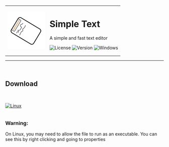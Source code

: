 <table>
    <tr>
        <td style="text-align: center;">
            <img src="./images/ico.png" alt="logo" width="120" height="120">
        </td>
        <td>
            <h1>Simple Text</h1>
            <p>A simple and fast text editor</p>
<div id="badges" align="center">

![License](https://img.shields.io/github/license/georgejrdev/Simple-Text.svg)
![Version](https://img.shields.io/badge/version-1.0.1-53918E.svg)
![Windows](https://img.shields.io/badge/made%20for-linuxㅤ/ㅤwindows-AD6845.svg)

</div>
        </td>
    </tr>
</table>

<hr>
<br>

## Download

<div style="display:flex;gap:30px;margin-top:35px">

<a href="https://github.com/georgejrdev/Simple-Text/raw/main/download/simple-text.zip">![Linux](https://img.shields.io/badge/Linux-FCC624?style=for-the-badge&logo=linux&logoColor=black)</a>

<!-- <a href="#">![Windows](https://img.shields.io/badge/Windows-0078D6?style=for-the-badge&logo=windows&logoColor=white)</a> -->

</div>

### Warning: 
On Linux, you may need to allow the file to run as an executable. You can see this by right clicking and going to properties